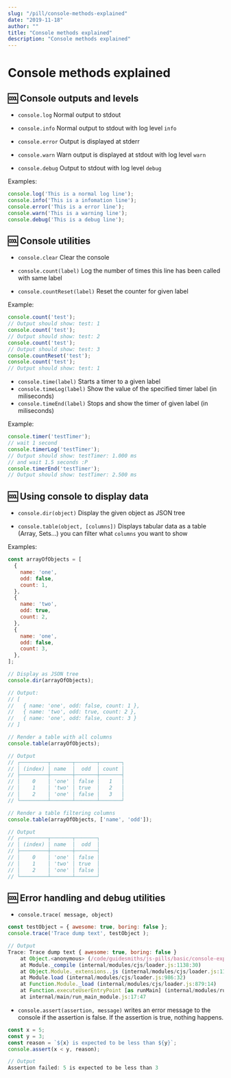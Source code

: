 ```yaml
---
slug: "/pill/console-methods-explained"
date: "2019-11-18"
author: ""
title: "Console methods explained"
description: "Console methods explained"
---
```

# Console methods explained

## 🆒 Console outputs and levels
* `console.log` Normal output to stdout
  
  
* `console.info` Normal output to stdout with log level `info`

  
* `console.error` Output is displayed at stderr

  
* `console.warn` Warn output is displayed at stdout with log level `warn`

  
* `console.debug` Output to stdout with log level `debug`

Examples:

```js
console.log('This is a normal log line');
console.info('This is a infomation line');
console.error('This is a error line');
console.warn('This is a warning line');
console.debug('This is a debug line');
```

## 🆒 Console utilities
* `console.clear` Clear the console

* `console.count(label)` Log the number of times this line has been called with same label
* `console.countReset(label)` Reset the counter for given label

Example:
```js
console.count('test');
// Output should show: test: 1
console.count('test');
// Output should show: test: 2
console.count('test');
// Output should show: test: 3
console.countReset('test');
console.count('test');
// Output should show: test: 1
```

* `console.time(label)` Starts a timer to a given label
* `console.timeLog(label)` Show the value of the specified timer label (in miliseconds)
* `console.timeEnd(label)` Stops and show the timer of given label (in miliseconds)

Example:

```js
console.timer('testTimer');
// wait 1 second
console.timerLog('testTimer');
// Output should show: testTimer: 1.000 ms
// and wait 1.5 seconds :P
console.timerEnd('testTimer');
// Output should show: testTimer: 2.500 ms
```
## 🆒 Using console to display data
* `console.dir(object)` Display the given object as JSON tree

* `console.table(object, [columns])` Displays tabular data as a table (Array, Sets...) you can filter what `columns` you want to show

Examples:

```js
const arrayOfObjects = [
  {
    name: 'one',
    odd: false,
    count: 1,
  },
  {
    name: 'two',
    odd: true,
    count: 2,
  },
  {
    name: 'one',
    odd: false,
    count: 3,
  },
];

// Display as JSON tree
console.dir(arrayOfObjects);

// Output:
// [
//   { name: 'one', odd: false, count: 1 },
//   { name: 'two', odd: true, count: 2 },
//   { name: 'one', odd: false, count: 3 }
// ]

// Render a table with all columns
console.table(arrayOfObjects);

// Output
// ┌─────────┬───────┬───────┬───────┐
// │ (index) │ name  │  odd  │ count │
// ├─────────┼───────┼───────┼───────┤
// │    0    │ 'one' │ false │   1   │
// │    1    │ 'two' │ true  │   2   │
// │    2    │ 'one' │ false │   3   │
// └─────────┴───────┴───────┴───────┘

// Render a table filtering columns
console.table(arrayOfObjects, ['name', 'odd']);

// Output
// ┌─────────┬───────┬───────┐
// │ (index) │ name  │  odd  │
// ├─────────┼───────┼───────┤
// │    0    │ 'one' │ false │
// │    1    │ 'two' │ true  │
// │    2    │ 'one' │ false │
// └─────────┴───────┴───────┘

```

## 🆒 Error handling and debug utilities
* `console.trace( message, object)`

```js
const testObject = { awesome: true, boring: false };
console.trace('Trace dump text', testObject );

// Output
Trace: Trace dump text { awesome: true, boring: false }
    at Object.<anonymous> (/code/guidesmiths/js-pills/basic/console-explained/index.js:48:9)
    at Module._compile (internal/modules/cjs/loader.js:1138:30)
    at Object.Module._extensions..js (internal/modules/cjs/loader.js:1158:10)
    at Module.load (internal/modules/cjs/loader.js:986:32)
    at Function.Module._load (internal/modules/cjs/loader.js:879:14)
    at Function.executeUserEntryPoint [as runMain] (internal/modules/run_main.js:71:12)
    at internal/main/run_main_module.js:17:47

```

* `console.assert(assertion, message)` writes an error message to the console if the assertion is false. If the assertion is true, nothing happens.

```js
const x = 5;
const y = 3;
const reason = `${x} is expected to be less than ${y}`;
console.assert(x < y, reason);

// Output
Assertion failed: 5 is expected to be less than 3

```